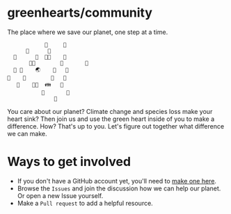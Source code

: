 # greenhearts/community
The place where we save our planet, one step at a time.
```
            💚     💚
      💚      💚
  💚      👶  👩‍🔧    💚
       👨‍🚒        👦       💚   
  💚 🧓    🌏    👳   💚
💚    🧏        🧔   💚    
   💚    👩‍🦲  👪   💚
           💚       💚     
               💚
 ```
You care about our planet? Climate change and species loss make your heart sink? Then join us and use the green heart inside of you to make a difference. How? That's up to you. Let's figure out together what difference we can make.

# Ways to get involved
* If you don't have a GitHub account yet, you'll need to [make one here](https://github.com/join "Make a GitHub account.").
* Browse the `Issues` and join the discussion how we can help our planet. Or open a new Issue yourself.
* Make a `Pull request` to add a helpful resource.
 
